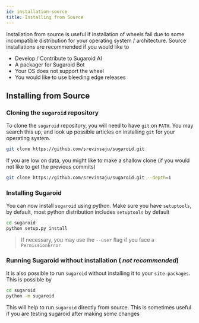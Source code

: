 ```yaml
---
id: installation-source
title: Installing from Source
---
```


Installation from source is useful if installation of wheels fail due to some incompatible distribution for your operating system / architecture. Source installations are recommended if you would like to 

* Develop / Contribute to Sugaroid AI
* A packager for Sugaroid Bot
* Your OS does not support the wheel
* You would like to use bleeding edge releases

## Installing from Source

### Cloning the `sugaroid` repository

To clone the `sugaroid` repository, you will need to have `git` on `PATH`.  You may search this up, and look up possible articles on installing `git` for your operating system.

```bash
git clone https://github.com/srevinsaju/sugaroid.git
```

If you are low on data, you might like to make a shallow clone (if you would not like to get the previous commits)

```bash
git clone https://github.com/srevinsaju/sugaroid.git --depth=1
```

### Installing Sugaroid

You can now install `sugaroid` using python. Make sure you have `setuptools`, by default, most python distribution includes `setuptools` by default

```bash
cd sugaroid
python setup.py install
```

> If necessary, you may use the `--user` flag if you face a `PermissionError`

### Running Sugaroid without installation ( *not recommended*)

It is also possible to run `sugaroid` without installing it to your `site-packages`. This is possible by

```bash
cd sugaroid
python -m sugaroid
```

This will help to run `sugaroid` directly from source. This is sometimes useful if you are testing sugaroid after making some changes

